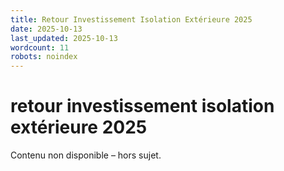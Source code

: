 ```yaml
---
title: Retour Investissement Isolation Extérieure 2025
date: 2025-10-13
last_updated: 2025-10-13
wordcount: 11
robots: noindex
---
```


# retour investissement isolation extérieure 2025

Contenu non disponible – hors sujet.